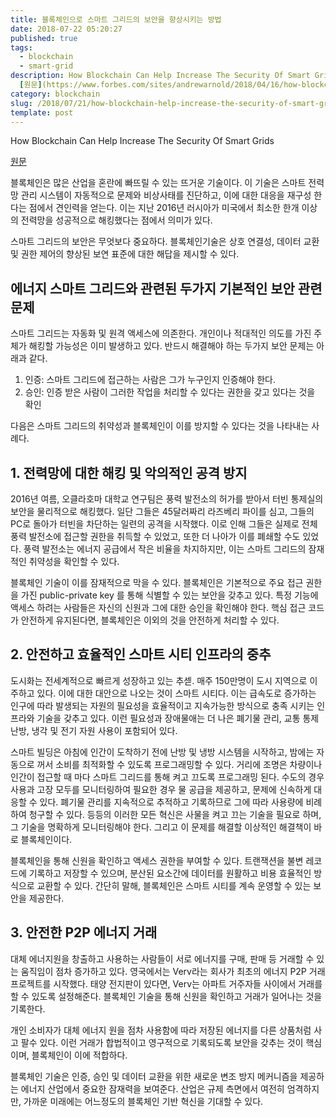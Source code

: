 ```yaml
---
title: 블록체인으로 스마트 그리드의 보안을 향상시키는 방법
date: 2018-07-22 05:20:27
published: true
tags:
  - blockchain
  - smart-grid
description: How Blockchain Can Help Increase The Security Of Smart Grids
  [원문](https://www.forbes.com/sites/andrewarnold/2018/04/16/how-blockchain-can-help-increase-the-security-of-smart-grids/#551b65b1b489)  블록체...
category: blockchain
slug: /2018/07/21/how-blockchain-help-increase-the-security-of-smart-grids/
template: post
---
```

How Blockchain Can Help Increase The Security Of Smart Grids

[원문](https://www.forbes.com/sites/andrewarnold/2018/04/16/how-blockchain-can-help-increase-the-security-of-smart-grids/#551b65b1b489)

블록체인은 많은 산업을 혼란에 빠뜨릴 수 있는 뜨거운 기술이다. 이 기술은 스마트 전력망 관리 시스템이 자동적으로 문제와 비상사태를 진단하고, 이에 대한 대응을 재구성 한다는 점에서 견인력을 얻는다. 이는 지난 2016년 러시아가 미국에서 최소한 한개 이상의 전력망을 성공적으로 해킹했다는 점에서 의미가 있다.

스마트 그리드의 보안은 무엇보다 중요하다. 블록체인기술은 상호 연결성, 데이터 교환 및 권한 제어의 향상된 보연 표준에 대한 해답을 제시할 수 있다. 

## 에너지 스마트 그리드와 관련된 두가지 기본적인 보안 관련 문제

스마트 그리드는 자동화 및 원격 액세스에 의존한다. 개인이나 적대적인 의도를 가진 주체가 해킹할 가능성은 이미 발생하고 있다. 반드시 해결해야 하는 두가지 보안 문제는 아래과 같다.

1. 인증: 스마트 그리드에 접근하는 사람은 그가 누구인지 인증해야 한다.
2. 승인: 인증 받은 사람이 그러한 작업을 처리할 수 있다는 권한을 갖고 있다는 것을 확인

다음은 스마트 그리드의 취약성과 블록체인이 이를 방지할 수 있다는 것을 나타내는 사례다.

## 1. 전력망에 대한 해킹 및 악의적인 공격 방지

2016년 여름, 오클라호마 대학교 연구팀은 풍력 발전소의 허가를 받아서 터빈 통제실의 보안을 물리적으로 해킹했다. 일단 그들은 45달러짜리 라즈베리 파이를 심고, 그들의 PC로 돌아가 터빈을 차단하는 일련의 공격을 시작했다. 이로 인해 그들은 실제로 전체 풍력 발전소에 접근할 권한을 취득할 수 있었고, 또한 더 나아가 이를 폐쇄할 수도 있었다. 풍력 발전소는 에너지 공급에서 작은 비율을 차지하지만, 이는 스마트 그리드의 잠재적인 취약성을 확인할 수 있다.

블록체인 기술이 이를 잠재적으로 막을 수 있다. 블록체인은 기본적으로 주요 접근 권한을 가진 public-private key 를 통해 식별할 수 있는 보안을 갖추고 있다. 특정 기능에 액세스 하려는 사람들은 자신의 신원과 그에 대한 승인을 확인해야 한다. 핵심 접근 코드가 안전하게 유지된다면, 블록체인은 이외의 것을 안전하게 처리할 수 있다.

## 2. 안전하고 효율적인 스마트 시티 인프라의 중추

도시화는 전세계적으로 빠르게 성장하고 있는 추섿. 매주 150만명이 도시 지역으로 이주하고 있다. 이에 대한 대안으로 나오는 것이 스마트 시티다. 이는 급속도로 증가하는 인구에 따라 발생되는 자원의 필요성을  효율적이고 지속가능한 방식으로 충족 시키는 인프라와 기술을 갖추고 있다. 이런 필요성과 장애물애는 더 나은 폐기물 관리, 교통 통제 난방, 냉각 및 전기 자원 사용이 포함되어 있다.

스마트 빌딩은 아침에 인간이 도착하기 전에 난방 및 냉방 시스템을 시작하고, 밤에는 자동으로 꺼서 소비를 최적화할 수 있도록 프로그래밍할 수 있다. 거리에 조명은 차량이나 인간이 접근할 때 마다 스마트 그리드를 통해 켜고 끄도록 프로그래밍 된다. 수도의 경우 사용과 고장 모두를 모니터링하여 필요한 경우 물 공급을 제공하고, 문제에 신속하게 대응할 수 있다. 폐기물 관리를 지속적으로 추적하고 기록하므로 그에 따라 사용량에 비례하여 청구할 수 있다. 등등의 이러한 모든 혁신은 사물을 켜고 끄는 기술을 필요로 하며, 그 기술을 명확하게 모니터링해야 한다. 그리고 이 문제를 해결할 이상적인 해결책이 바로 블록체인이다.

블록체인을 통해 신원을 확인하고 액세스 권한을 부여할 수 있다. 트랜잭션을 불변 레코드에 기록하고 저장할 수 있으며, 분산된 요소간에 데이터를 원활하고 비용 효율적인 방식으로 교환할 수 있다. 간단히 말해, 블록체인은 스마트 시티를 계속 운영할 수 있는 보안을 제공한다.

## 3. 안전한 P2P 에너지 거래

대체 에너지원을 창출하고 사용하는 사람들이 서로 에너지를 구매, 판매 등 거래할 수 있는 움직임이 점차 증가하고 있다. 영국에서는 Verv라는 회사가 최초의 에너지 P2P 거래 프로젝트를 시작했다. 태양 전지판이 있다면, Verv는 아파트 거주자들 사이에서 거래를 할 수 있도록 설정해준다. 블록체인 기술을 통해 신원을 확인하고 거래가 일어나는 것을 기록한다.

개인 소비자가 대체 에너지 원을 점차 사용함에 따라 저장된 에너지를 다른 상품처럼 사고 팔수 있다. 이런 거래가 합법적이고 영구적으로 기록되도록 보안을 갖추는 것이 핵심이며, 블록체인이 이에 적합하다.

블록체인 기술은 인증, 승인 및 데이터 교환을 위한 새로운 변조 방지 메커니즘을 제공하는 에너지 산업에서 중요한 잠재력을 보여준다. 산업은 규제 측면에서 여전히 엄격하지만, 가까운 미래에는 어느정도의 블록체인 기반 혁신을 기대할 수 있다.
